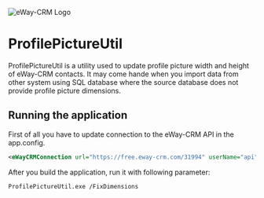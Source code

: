 ![eWay-CRM Logo](https://www.eway-crm.com/wp-content/themes/eway/img/email/logo_grey.png)

# ProfilePictureUtil
ProfilePictureUtil is a utility used to update profile picture width and height of eWay-CRM contacts. It may come hande when you import data
from other system using SQL database where the source database does not provide profile picture dimensions.

## Running the application
First of all you have to update connection to the eWay-CRM API in the app.config.

```xml
<eWayCRMConnection url="https://free.eway-crm.com/31994" userName="api" password="470AE7216203E23E1983EF1851E72947==" appIdentifier="ProfilePictureUtil-v1.0" />
```

After you build the application, run it with following parameter:

```
ProfilePictureUtil.exe /FixDimensions 
```